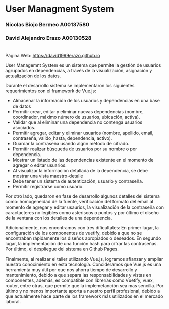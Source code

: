 # 

# User Managment System

### Nicolas Biojo Bermeo A00137580<br>
### David Alejandro Erazo A00130528<br><br>

Página Web: https://david1999erazo.github.io

User Managemnt System es un sistema que permite la gestión de usuarios agrupados en dependencias, a través de la visualización, asignación y actualización de los datos. <br>

Durante el desarrollo sistema se implementaron los siguientes requerimientos con el framework de Vue.js:

- Almacenar la información de los usuarios y dependencias en una base de datos
- Permitir crear, editar y eliminar nuevas dependencias (nombre, coordinador, máximo número de usuarios, ubicación, activa).
- Validar que al eliminar una dependencia no contenga usuarios asociados.
- Permitir agregar, editar y eliminar usuarios (nombre, apellido, email, contraseña, valido_hasta, dependencia, activo).
- Guardar la contraseña usando algún método de cifrado.
- Permitir realizar búsqueda de usuarios por su nombre o por dependencia.
- Mostrar un listado de las dependencias existente en el momento de agregar o editar usuarios.
- Al visualizar la información detallada de la dependencia, se debe mostrar una vista maestro-detalle
- Debe tener un sistema de autenticación, usuario y contraseña.
- Permitir registrarse como usuario.

Por otro lado, quedaron en fase de desarrollo algunos detalles del sistema como: homogeneidad de la fuente, verificación del formato del email al momento de agregar y editar usaurios, la visualización de la contraseña con caractacteres no legibles como asteriscos o puntos y por último el diseño de la ventana con los detalles de una dependencia.

Adicionalmente, nos encontramos con tres dificultates: En primer lugar, la configuración de los componentes de vuetify, debido a que no se encontraban rápidamente los diseños apropiados o deseados. En segundo lugar, la implementación de una función hash para cifrar las contraseñas. Por último, el despliegue del sistema en Github Pages.

Finalmente, al realizar el taller utilizando Vue.js, logramos afianzar y ampliar nuestro conocimiento en esta tecnología. Concideramos que Vue.js es una herramienta muy útil por que nos ahorra tiempo de desarrollo y mantenimiento, debido a que separa las responsabilidades y vistas en componentes, además, es compatible con librerías como Vuetify, vuex, router, entre otras, que permite que la implemetanción sea mas sencilla. Por último y no menos importante aporta a nuestro perfil profesional, debido a que actualmente hace parte de los framework más utilizados en el mercado laboral. 

